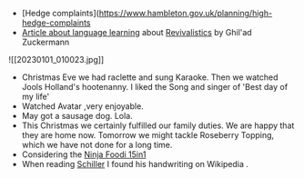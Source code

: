 - [Hedge complaints](https://www.hambleton.gov.uk/planning/high-hedge-complaints
- [Article about language learning](https://www.theguardian.com/science/2022/dec/31/hoping-to-learn-another-language-in-the-new-year-polyglots-may-hold-the-key-to-success) about [Revivalistics](https://en.m.wikipedia.org/wiki/Revivalistics) by Ghil'ad Zuckermann

![[20230101_010023.jpg]]
- Christmas Eve we had raclette and sung Karaoke. Then we watched Jools Holland's hootenanny. I liked the Song and singer of 'Best day of my life'
- Watched Avatar ,very enjoyable. 
- May got a sausage dog. Lola.
- This Christmas we certainly fulfilled our family duties. We are happy that they are home now. Tomorrow we might tackle Roseberry Topping, which we have not done for a long time.
- Considering the [Ninja Foodi 15in1](https://www.geraldgiles.co.uk/blog/product-reviews/why-the-ninja-foodi-max-15-in-1-multicooker-will-change-the-way-you-cook-forever/)
- When reading [Schiller](https://en.m.wikipedia.org/wiki/Ode_to_Joy#/media/File%3ASchiller_an_die_freude_manuskript_2.jpg) I found his handwriting on Wikipedia .
